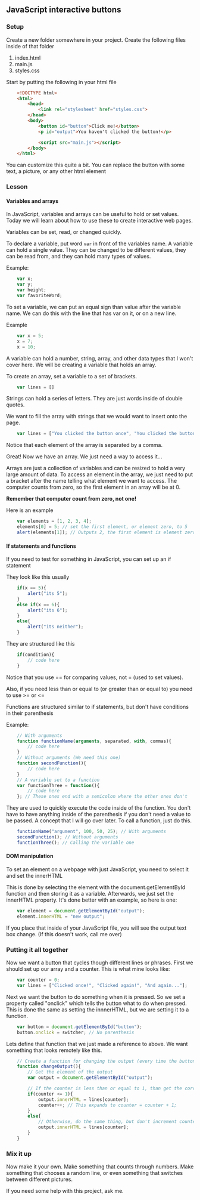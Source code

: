 ## JavaScript interactive buttons

### Setup

Create a new folder somewhere in your project. Create the following files inside of that folder

1. index.html
2. main.js
3. styles.css

Start by putting the following in your html file
```html
    <!DOCTYPE html>
    <html>
        <head>
            <link rel="stylesheet" href="styles.css">
        </head>
        <body>
            <button id="button">Click me!</button>
            <p id="output">You haven't clicked the button!</p>

            <script src="main.js"></script>
        </body>
    </html>
```

You can customize this quite a bit. You can replace the button with some text, 
a picture, or any other html element

### Lesson

#### Variables and arrays

In JavaScript, variables and arrays can be useful to hold or set values. 
Today we will learn about how to use these to create interactive web pages.

Variables can be set, read, or changed quickly.

To declare a variable, put word `var` in front of the variables name. 
A variable can hold a single value. They can be changed to be different
values, they can be read from, and they can hold many types of values.

Example:
```js
    var x;
    var y;
    var height;
    var favoriteWord;
```

To set a variable, we can put an equal sign than value after the variable name.
We can do this with the line that has var on it, or on a new line.

Example
```js
    var x = 5;
    x = 7;
    x = 10;
```

A variable can hold a number, string, array, and other data types that I won't cover here.
We will be creating a variable that holds an array.

To create an array, set a variable to a set of brackets.
```js
    var lines = []
```

Strings can hold a series of letters. They are just words inside of double quotes.

We want to fill the array with strings that we would want to insert onto the page.
```js
    var lines = ["You clicked the button once", "You clicked the button again", "And again..."];
```

Notice that each element of the array is separated by a comma.

Great! Now we have an array. We just need a way to access it...

Arrays are just a collection of variables and can be resized to hold a very large amount of data.
To access an element in the array, we just need to put a bracket after the name telling what element
we want to access. The computer counts from zero, so the first element in an array will be at 0.

**Remember that computer count from zero, not one!**

Here is an example
```js
    var elements = [1, 2, 3, 4];
    elements[0] = 5; // set the first element, or element zero, to 5
    alert(elements[1]); // Outputs 2, the first element is element zero, not element one
```

#### If statements and functions

If you need to test for something in JavaScript, you can set up an if statement

They look like this usually
```js
    if(x == 5){
        alert("its 5");
    }
    else if(x == 6){
        alert("its 6");
    }
    else{
        alert("its neither");
    }
```

They are structured like this
```js
    if(condition){
        // code here
    }
```

Notice that you use == for comparing values, not = (used to set values).

Also, if you need less than or equal to (or greater than or equal to) you need to use >= or <=

Functions are structured similar to if statements, but don't have conditions in their parenthesis

Example:
```js
    // With arguments
    function functionName(arguments, separated, with, commas){
        // code here 
    }
    // Without arguments (We need this one)
    function secondFunction(){
        // code here
    }
    // A variable set to a function
    var functionThree = function(){
        // code here
    }; // These ones end with a semicolon where the other ones don't
```

They are used to quickly execute the code inside of the function. You don't have to have
anything inside of the parenthesis if you don't need a value to be passed. A concept that
I will go over later. To call a function, just do this.

```js
    functionName("argument", 100, 50, 25); // With arguments
    secondFunction(); // Without arguments
    functionThree(); // Calling the variable one 
```

#### DOM manipulation

To set an element on a webpage with just JavaScript, you need to select it and set the innerHTML

This is done by selecting the element with the document.getElementById function and then storing
it as a variable. Afterwards, we just set the innerHTML property. It's done better with an
example, so here is one:

```js
    var element = document.getElementById("output");
    element.innerHTML = "new output";
```

If you place that inside of your JavaScript file, you will see the output text box change.
(If this doesn't work, call me over)

### Putting it all together

Now we want a button that cycles though different lines or phrases.
First we should set up our array and a counter. This is what mine looks like:

```js
    var counter = 0;
    var lines = ["Clicked once!", "Clicked again!", "And again..."];
```

Next we want the button to do something when it is pressed. So we set a property called "onclick"
which tells the button what to do when pressed. This is done the same as setting the innnerHTML,
but we are setting it to a function.

```js
    var button = document.getElementById("button");
    button.onclick = switcher; // No parenthesis
```

Lets define that function that we just made a reference to above. We want something
that looks remotely like this.

```js
    // Create a function for changing the output (every time the button is pressed)
    function changeOutput(){
        // Get the element of the output
        var output = document.getElementById("output");

        // If the counter is less than or equal to 1, than get the correct line from lines
        if(counter <= 1){
            output.innerHTML = lines[counter];
            counter++; // This expands to counter = counter + 1;
        }
        else{
            // Otherwise, do the same thing, but don't increment counter
            output.innerHTML = lines[counter];
        }
    }
```

### Mix it up

Now make it your own. Make something that counts through numbers. Make something that
chooses a random line, or even something that switches between different pictures.

If you need some help with this project, ask me.
